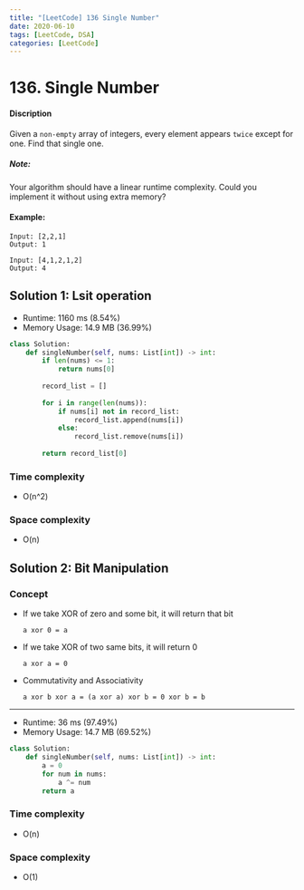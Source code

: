 ```yaml
---
title: "[LeetCode] 136 Single Number"
date: 2020-06-10
tags: [LeetCode, DSA]
categories: [LeetCode]
---
```


# 136. Single Number

#### Discription

Given a `non-empty` array of integers, every element appears `twice` except for one. 
Find that single one.

##### Note:

Your algorithm should have a linear runtime complexity. 
Could you implement it without using extra memory?

#### Example:

```
Input: [2,2,1]
Output: 1

Input: [4,1,2,1,2]
Output: 4
```

## Solution 1: Lsit operation

- Runtime: 1160 ms (8.54%)
- Memory Usage: 14.9 MB (36.99%)

```python
class Solution:
    def singleNumber(self, nums: List[int]) -> int:
        if len(nums) <= 1:
            return nums[0]
        
        record_list = []
        
        for i in range(len(nums)):
            if nums[i] not in record_list:
                record_list.append(nums[i])
            else:
                record_list.remove(nums[i])
                
        return record_list[0]
```

### Time complexity

- O(n^2)

### Space complexity

- O(n)

## Solution 2: Bit Manipulation

### Concept

- If we take XOR of zero and some bit, it will return that bit

    ```
    a xor 0 = a
    ```

- If we take XOR of two same bits, it will return 0

    ```
    a xor a = 0
    ```
- Commutativity and Associativity

    ```
    a xor b xor a = (a xor a) xor b = 0 xor b = b
    ```
---
- Runtime: 36 ms (97.49%)
- Memory Usage: 14.7 MB (69.52%)

```python
class Solution:
    def singleNumber(self, nums: List[int]) -> int:
        a = 0
        for num in nums:
            a ^= num
        return a
```

### Time complexity

- O(n)

### Space complexity

- O(1)
